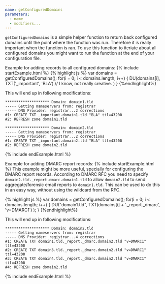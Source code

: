 ```yaml
---
name: getConfiguredDomains
parameters:
  - name
  - modifiers...
---
```


`getConfiguredDomains` is a simple helper function to return back configured domains until the point where the function
was run. Therefore it is really important when the function is ran. To use this function to iteriate about all
configured domains you might want to run the function at the end of your configuration file.

Example for adding records to all configured domains:
{% include startExample.html %}
{% highlight js %}
var domains = getConfiguredDomains();
for(i = 0; i < domains.length; i++) {
  DU(domains[i],
    TXT('_important', 'BLA') // I know, not really creative.
  )
}
{%endhighlight%}

This will end up in following modifications:
```
******************** Domain: domain1.tld
----- Getting nameservers from: registrar
----- DNS Provider: registrar...2 corrections
#1: CREATE TXT _important.domain1.tld "BLA" ttl=43200
#2: REFRESH zone domain1.tld

******************** Domain: domain2.tld
----- Getting nameservers from: registrar
----- DNS Provider: registrar...2 corrections
#1: CREATE TXT _important.domain2.tld "BLA" ttl=43200
#2: REFRESH zone domain2.tld
```
{% include endExample.html %}

Example for adding DMARC report records:
{% include startExample.html %}
This example might be more useful, specially for configuring the DMARC report records. According to DMARC RFC you need to specify `domain2.tld._report.dmarc.domain1.tld` to allow `domain2.tld` to send aggregate/forensic email reports to `domain1.tld`. This can be used to do this in an easy way, without using the wildcard from the RFC.

{% highlight js %}
var domains = getConfiguredDomains();
for(i = 0; i < domains.length; i++) {
	DU("domain1.tld",
		TXT(domains[i] + '._report._dmarc', 'v=DMARC1')
	);
}
{%endhighlight%}

This will end up in following modifications:
```
******************** Domain: domain2.tld
----- Getting nameservers from: registrar
----- DNS Provider: registrar...4 corrections
#1: CREATE TXT domain1.tld._report._dmarc.domain2.tld "v=DMARC1" ttl=43200
#2: CREATE TXT domain3.tld._report._dmarc.domain2.tld "v=DMARC1" ttl=43200
#3: CREATE TXT domain4.tld._report._dmarc.domain2.tld "v=DMARC1" ttl=43200
#4: REFRESH zone domain2.tld
```
{% include endExample.html %}
